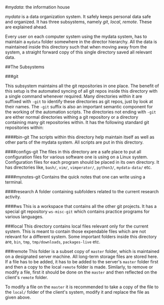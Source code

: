 #*mydata*: the information house

*mydata* is a data organization system. It safely keeps personal data safe and organized. It has three subsystems, namely *git*, *local*, *remote*. These are explained ahead.

Every user on each computer system using the mydata system, has to maintain a `mydata` folder somewhere in the director hierarchy. All the data is maintained inside this directory such that when moving away from the system, a straight forward copy of this single directory saved all relevant data.

##The Subsystems

###git

This subsystem maintains all the git repositories in one place. The benefit of this setup is the automated syncing of all git repos inside this directory with a single command whenever required. Many directories within it are suffixed with `-git` to identify these directories as git repos, just by look at their names. The `-git` suffix is also an important semantic component for the working of the automation scripts. The directories not ending with `-git` are either normal directories withing a git repository or a directory containing many git repositories within. It has the following standard git repositories within:

####bin-git
The scripts within this directory help maintain itself as well as other parts of the mydata system. All scripts are put in this directory.

####configs-git
The files in this directory are a safe place to put all configuration files for various software one is using on a Linux system. Configuration files for each program should be placed in its own directory. It has directories like, `bash/`, `vim/`, `vimperator/`, `python3/`, `mydata-data/` etc.

####mynotes-git
Contains the quick notes that one can write using a terminal.

####research
A folder containing subfolders related to the current research activity.

####ws
This is a workspace that contains all the other git projects. It has a special git repository `ws-misc-git` which contains practice programs for various languages.


###local
This directory contains local files relevant only for the current system. This is meant to contain those expendable files which are not relevant for a different system. Some important folders inside this directory are, `bin`, `tmp`, `tmp/downloads`, `packages-live` etc.

###remote
This folder is a subset copy of `master` folder, which is maintained on a designated server machine. All long-term storage files are stored here. If a file has to be added, it has to be added to the server's `master` folder first and then a copy to the local `remote` folder is made. Similarly, to remove or modify a file, first it should be done on the `master` and then reflected on the client's `remote` folder.

To modify a file on the `master` it is recommended to take a copy of the file to the `local/` folder of the client's system, modify it and replace the file as given above.

